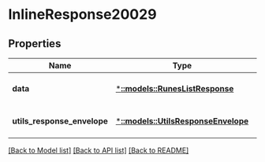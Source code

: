 # InlineResponse20029

## Properties
Name | Type | Description | Notes
------------ | ------------- | ------------- | -------------
**data** | [***::models::RunesListResponse**](RunesListResponse.md) |  | [optional] [default to null]
**utils_response_envelope** | [***::models::UtilsResponseEnvelope**](utils.ResponseEnvelope.md) |  | [optional] [default to null]

[[Back to Model list]](../README.md#documentation-for-models) [[Back to API list]](../README.md#documentation-for-api-endpoints) [[Back to README]](../README.md)


